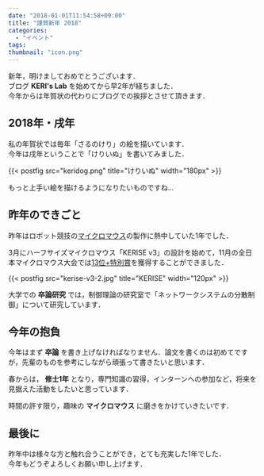 ```yaml
---
date: "2018-01-01T11:54:58+09:00"
title: "謹賀新年 2018"
categories:
  - "イベント"
tags:
thumbnail: "icon.png"
---
```


新年，明けましておめでとうございます．  
ブログ **KERI's Lab** を始めてから早2年が経ちました．  
今年からは年賀状の代わりにブログでの挨拶とさせて頂きます．
<!--more-->

## 2018年・戌年

私の年賀状では毎年「さるのけり」の絵を描いています．  
今年は戌年ということで「けりいぬ」を書いてみました．

{{< postfig src="keridog.png" title="けりいぬ" width="180px" >}}

もっと上手い絵を描けるようになりたいものですね...

## 昨年のできごと

昨年はロボット競技の[マイクロマウス](http://www.ntf.or.jp/mouse/)の製作に熱中していた1年でした．

3月にハーフサイズマイクロマウス「KERISE v3」の設計を始めて，11月の全日本マイクロマウス大会では[13位+特別賞](/posts/2017-11-22-micromouse2017/)を獲得することができました．

{{< postfig src="kerise-v3-2.jpg" title="KERISE" width="120px" >}}

大学での **卒論研究** では，制御理論の研究室で「ネットワークシステムの分散制御」について研究しています．

## 今年の抱負

今年はまず **卒論** を書き上げなければなりません．論文を書くのは初めてですが，先輩のものを参考にしながら頑張って書きたいと思います．

春からは， **修士1年** となり，専門知識の習得，インターンへの参加など，将来を見据えた活動をしたいと思っています．

時間の許す限り，趣味の **マイクロマウス** に磨きをかけていきたいです．

## 最後に

昨年中は様々な方と触れ合うことができ，とても充実した1年でした．  
今年もどうぞよろしくお願い申し上げます．
